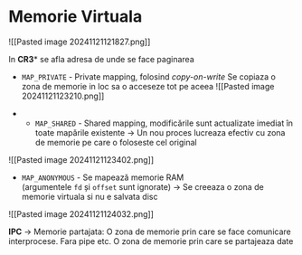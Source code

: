 
# Memorie Virtuala

![[Pasted image 20241121121827.png]]


In **CR3*** se afla adresa de unde se face paginarea

- `MAP_PRIVATE` - Private mapping, folosind _copy-on-write_ Se copiaza o zona de memorie in loc sa o acceseze tot pe aceea
![[Pasted image 20241121123210.png]]


- - `MAP_SHARED` - Shared mapping, modificările sunt actualizate imediat în toate mapările existente -> Un nou proces lucreaza efectiv cu zona de memorie pe care o foloseste cel original

![[Pasted image 20241121123402.png]]



-  `MAP_ANONYMOUS` - Se mapează memorie RAM (argumentele `fd` și `offset` sunt ignorate) -> Se creeaza o zona de memorie virtuala si nu e salvata disc

![[Pasted image 20241121124032.png]]

**IPC** -> Memorie partajata: O zona de memorie prin care se face comunicare interprocese. Fara pipe etc. O zona de memorie prin care se partajeaza date





